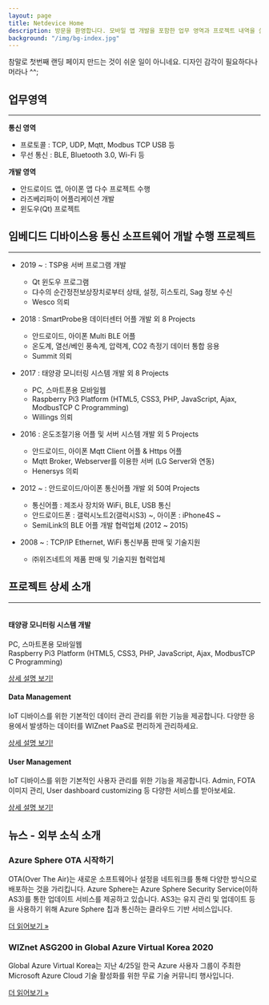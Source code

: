 ```yaml
---
layout: page
title: Netdevice Home
description: 방문을 환영합니다. 모바일 앱 개발을 포함한 업무 영역과 프로젝트 내역을 살펴보세요
background: "/img/bg-index.jpg"
---
```



참말로 첫번째 랜딩 페이지 만드는 것이 쉬운 일이 아니네요. 디자인 감각이 필요하다나 머라나 ^^;

## 업무영역

---

<div class="alert alert-success" markdown="1">

**통신 영역** 
- 프로토콜 : TCP, UDP, Mqtt, Modbus TCP USB 등
- 무선 통신 : BLE, Bluetooth 3.0, Wi-Fi 등

**개발 영역**
- 안드로이드 앱, 아이폰 앱 다수 프로젝트 수행
- 라즈베리파이 어플리케이션 개발
- 윈도우(Qt) 프로젝트

</div>

## 임베디드 디바이스용 통신 소프트웨어 개발 수행 프로젝트

---

- 2019 ~ : TSP용 서버 프로그램 개발
  * Qt 윈도우 프로그램
  * 댜수의 순간정전보상장치로부터 상태, 설정, 히스토리, Sag 정보 수신
  * Wesco 의뢰

- 2018 : SmartProbe용 데이터센터 어플 개발 외 8 Projects
  * 안드로이드, 아이폰 Multi BLE 어플
  * 온도계, 열선/베인 풍속계, 압력계, CO2 측정기 데이터 통합 응용
  * Summit 의뢰

- 2017     : 태양광 모니터링 시스템 개발 외 8 Projects
  * PC, 스마트폰용 모바일웹
  * Raspberry Pi3 Platform (HTML5, CSS3, PHP, JavaScript, Ajax, ModbusTCP C Programming)
  * Willings 의뢰

- 2016    : 온도조절기용 어플 및 서버 시스템 개발 외 5 Projects
  * 안드로이드, 아이폰 Mqtt Client 어플 & Https 어플
  * Mqtt Broker, Webserver를 이용한 서버 (LG Server와 연동)
  * Henersys 의뢰

- 2012 ~ : 안드로이드/아이폰 통신어플 개발 외 50여 Projects
  * 통신어플 : 제조사 장치와 WiFi, BLE, USB 통신
  * 안드로이드폰 : 갤럭시노트2(갤럭시S3) ~, 아이폰 : iPhone4S ~
  * SemiLink의 BLE 어플 개발 협력업체 (2012 ~ 2015)

- 2008 ~ : TCP/IP Ethernet, WiFi 통신부품 판매 및 기술지원
  * ㈜위즈네트의 제품 판매 및 기술지원 협력업체

## 프로젝트 상세 소개

---

<div class="row">
  <div class="col-md-4 mb-5">
    <div class="card border-0 shadow h-100">
      <img
        class="card-img-top"
        src=""
        alt=""
      />
      <div class="card-body">
        <h4 class="card-title">태양광 모니터링 시스템 개발</h4>
        <p class="card-text">
          PC, 스마트폰용 모바일웹<br>
          Raspberry Pi3 Platform (HTML5, CSS3, PHP, JavaScript, Ajax, ModbusTCP C Programming)
        </p>
      </div>
      <div class="card-footer">
        <a href="/2020/08/26/azure-guardian.html" class="btn btn-primary">상세 설명 보기!</a>
      </div>
    </div>
  </div>
  <div class="col-md-4 mb-5">
    <div class="card border-0 shadow h-100">
      <img
        class="card-img-top"
        src="https://miro.medium.com/max/700/1*Ue07CQaeBwNvMCaBdImicw.png"
        alt=""
      />
      <div class="card-body">
        <h4 class="card-title">Data Management</h4>
        <p class="card-text">
            IoT 디바이스를 위한 기본적인 데이터 관리 관리를 위한 기능을 제공합니다. 다양한 응용에서 발생하는 데이터를 WIZnet PaaS로 편리하게 관리하세요.
        </p>
      </div>
      <div class="card-footer">
        <a href="/2020/08/26/azure-guardian.html" class="btn btn-primary">상세 설명 보기!</a>
      </div>
    </div>
  </div>
  <div class="col-md-4 mb-5">
    <div class="card border-0 shadow h-100">
      <img
        class="card-img-top"
        src="https://miro.medium.com/max/700/1*rO2vxcn6HEQqfgwQDfiDeg.jpeg"
        alt=""
      />
      <div class="card-body">
        <h4 class="card-title">User Management</h4>
        <p class="card-text">
          IoT 디바이스를 위한 기본적인 사용자 관리를 위한 기능을 제공합니다. Admin, FOTA 이미지 관리, User dashboard customizing 등 다양한 서비스를 받아보세요.
        </p>
      </div>
      <div class="card-footer">
        <a href="/2020/08/25/wizfi360.html" class="btn btn-primary">상세 설명 보기!</a>
      </div>
    </div>
  </div>
</div>
<!-- /.row -->

## 뉴스 - 외부 소식 소개

### Azure Sphere OTA 시작하기

OTA(Over The Air)는 새로운 소프트웨어나 설정을 네트워크를 통해 다양한 방식으로 배포하는 것을 가리킵니다.
Azure Sphere는 Azure Sphere Security Service(이하 AS3)를 통한 업데이트 서비스를 제공하고 있습니다. AS3는 유지 관리 및 업데이트 등을 사용하기 위해 Azure Sphere 칩과 통신하는 클라우드 기반 서비스입니다.

[더 읽어보기 &raquo;](https://medium.com/wiznet/azure-sphere-ota-%EC%8B%9C%EC%9E%91%ED%95%98%EA%B8%B0-27097a7a7194)

### WIZnet ASG200 in Global Azure Virtual Korea 2020

Global Azure Virtual Korea는 지난 4/25일 한국 Azure 사용자 그룹이 주최한 Microsoft Azure Cloud 기술 활성화를 위한 무료 기술 커뮤니티 행사입니다.

[더 읽어보기 &raquo;](https://medium.com/wiznet/wiznet-asg200-in-global-azure-virtual-korea-2020-b1174474c2b9)

